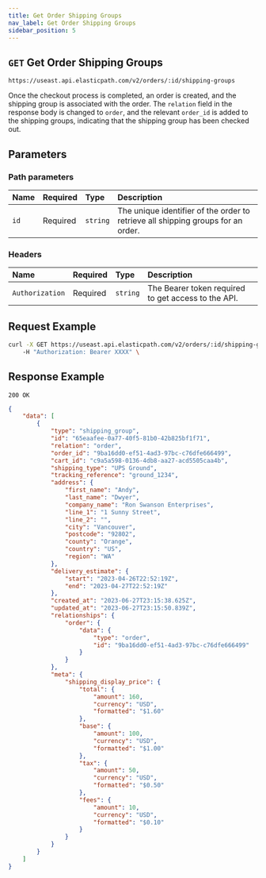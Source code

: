 ```yaml
---
title: Get Order Shipping Groups
nav_label: Get Order Shipping Groups
sidebar_position: 5
---
```


## `GET` Get Order Shipping Groups

```http
https://useast.api.elasticpath.com/v2/orders/:id/shipping-groups
```

Once the checkout process is completed, an order is created, and the shipping group is associated with the order. The `relation` field in the response body is changed to `order`, and the relevant `order_id` is added to the shipping groups, indicating that the shipping group has been checked out.

## Parameters 

### Path parameters

| Name | Required | Type     | Description                             |
|:-----|:---------|:---------|:----------------------------------------|
| `id` | Required | `string` | The unique identifier of the order to retrieve all shipping groups for an order. |

### Headers

| Name            | Required | Type     | Description                          |
|:----------------|:---------|:---------|:-------------------------------------|
| `Authorization` | Required | `string` | The Bearer token required to get access to the API. |

## Request Example

```bash
curl -X GET https://useast.api.elasticpath.com/v2/orders/:id/shipping-groups
    -H "Authorization: Bearer XXXX" \
```

## Response Example

`200 OK`

```json
{
    "data": [
        {
            "type": "shipping_group",
            "id": "65eaafee-0a77-40f5-81b0-42b825bf1f71",
            "relation": "order",
            "order_id": "9ba16dd0-ef51-4ad3-97bc-c76dfe666499",
            "cart_id": "c9a5a598-0136-4db8-aa27-acd5505caa4b",
            "shipping_type": "UPS Ground",
            "tracking_reference": "ground_1234",
            "address": {
                "first_name": "Andy",
                "last_name": "Dwyer",
                "company_name": "Ron Swanson Enterprises",
                "line_1": "1 Sunny Street",
                "line_2": "",
                "city": "Vancouver",
                "postcode": "92802",
                "county": "Orange",
                "country": "US",
                "region": "WA"
            },
            "delivery_estimate": {
                "start": "2023-04-26T22:52:19Z",
                "end": "2023-04-27T22:52:19Z"
            },
            "created_at": "2023-06-27T23:15:38.625Z",
            "updated_at": "2023-06-27T23:15:50.839Z",
            "relationships": {
                "order": {
                    "data": {
                        "type": "order",
                        "id": "9ba16dd0-ef51-4ad3-97bc-c76dfe666499"
                    }
                }
            },
            "meta": {
                "shipping_display_price": {
                    "total": {
                        "amount": 160,
                        "currency": "USD",
                        "formatted": "$1.60"
                    },
                    "base": {
                        "amount": 100,
                        "currency": "USD",
                        "formatted": "$1.00"
                    },
                    "tax": {
                        "amount": 50,
                        "currency": "USD",
                        "formatted": "$0.50"
                    },
                    "fees": {
                        "amount": 10,
                        "currency": "USD",
                        "formatted": "$0.10"
                    }
                }
            }
        }
    ]
}
```
